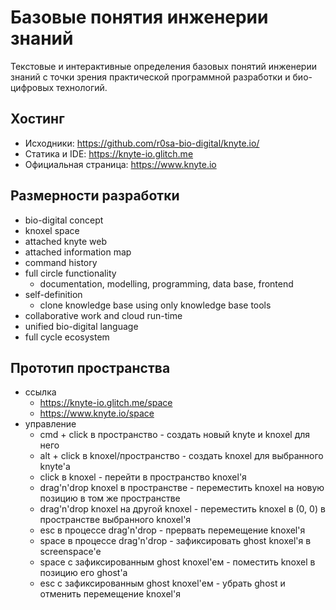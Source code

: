 Базовые понятия инженерии знаний
================================

Текстовые и интерактивные определения базовых понятий инженерии знаний
с точки зрения практической программной разработки
и био-цифровых технологий.

Хостинг
-------
* Исходники: <https://github.com/r0sa-bio-digital/knyte.io/>
* Статика и IDE: <https://knyte-io.glitch.me>
* Официальная страница: <https://www.knyte.io>

Размерности разработки
----------------------
* bio-digital concept
* knoxel space
* attached knyte web
* attached information map
* command history
* full circle functionality
  * documentation, modelling, programming, data base, frontend
* self-definition
  * clone knowledge base using only knowledge base tools
* collaborative work and cloud run-time
* unified bio-digital language
* full cycle ecosystem

Прототип пространства
---------------------
* ссылка
  * <https://knyte-io.glitch.me/space>
  * <https://www.knyte.io/space>
* управление
  * cmd + click в пространство - создать новый knyte и knoxel для него
  * alt + click в knoxel/пространство - создать knoxel для выбранного knyte'а
  * click в knoxel - перейти в пространство knoxel'я
  * drag'n'drop knoxel в пространстве - переместить knoxel на новую позицию в том же пространстве
  * drag'n'drop knoxel на другой knoxel - переместить knoxel в (0, 0) в пространстве выбранного knoxel'я
  * esc в процессе drag'n'drop - прервать перемещение knoxel'я
  * space в процессе drag'n'drop - зафиксировать ghost knoxel'я в screenspace'e
  * space с зафиксированным ghost knoxel'ем - поместить knoxel в позицию его ghost'а
  * esc с зафиксированным ghost knoxel'ем - убрать ghost и отменить перемещение knoxel'я